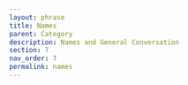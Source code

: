 ```yaml
---
layout: phrase
title: Names
parent: Category
description: Names and General Conversation
section: 7
nav_order: 7
permalink: names
---
```


